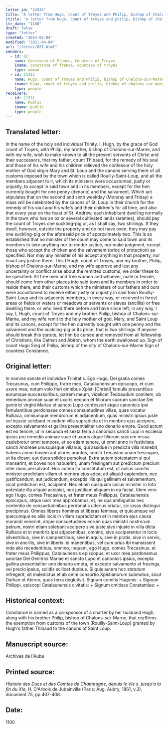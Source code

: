 ```yaml
---
letter_id: "24533"
title: "A letter from Hugo, count of Troyes and Philip, bishop of Chalons-sur-Marne (1100)"
ititle: "a letter from hugo, count of troyes and philip, bishop of chalons-sur-marne (1100)"
ltr_date: "1100"
draft: false
type: "letter"
created: "2014-03-04"
modified: "2021-04-04"
url: "/letter/827.html"
senders:
  - id: 82
    name: Constance of France, Countess of Troyes
    iname: constance of france, countess of troyes
    type: woman
  - id: 21413
    name: Hugo, count of Troyes and Philip, bishop of Chalons-sur-Marne
    iname: hugo, count of troyes and philip, bishop of chalons-sur-marne
    type: people
receivers:
  - id: 21531
    name: Public
    iname: public
    type: people
---
```

<h2> Translated letter:</h2><p>In the name of the holy and individual Trinity. I, Hugh, by the grace of God count of Troyes, with Philip, my brother, bishop of Chalons-sur-Marne, and with my wife, wish to make known to all the present servants of Christ and their successors, that my father, count Thibaud, for the remedy of his soul and those of his wife and his children relieved the confessor of the holy mother of God virgin Mary and St. Loup and the canons serving there of all customs imposed by the town which is called Rouilly-Saint-Loup, and all the members adjacent to it, which its ministers were accustomed, justly or unjustly, to accept in said town and in its members, except for the hen currently bought for one penny (denario) and the salvament. Which act stipulates that on the second and sixth weekday (Monday and Friday) a mass will be celebrated by the canons of St. Loup in their church for the remedy of his soul and his wife's and their children's for all time, and also that every year on the feast of St. Andrew, each inhabitant dwelling normally in the town who has an ox or several cultivated lands (arantes), should pay the count of Troyes one suckling-pig or, as I shall say, two shillings. If they dwell, however, outside the property and do not have oxen, they may pay one suckling-pig or the aforesaid price of approximately two. This is so established that no minister of the count may come to said town and its members to take anything nor to render justice, nor make judgment, except those who accept the chicken and the salvament (price of protection) as specified. Nor may any minister of his accept anything in that property, nor enact any justice there. This I Hugh, count of Troyes, and my brother, Philip, bishop of Chalons-sur-Marne, and my wife approve and lest any uncertainty or conflict arise about the remitted customs, we order these to be specified: All free men and free women and whoever, male or female, should come from other places into said town and its members in order to reside there, and their customs which the ministers of our fathers and ours were accustomed to receive either justly or unjustly in said town Rouilly-Saint-Loup and its adjacents members, in every way, or received in forest areas or fields or waters or meadows or servants or slaves (ancillis) or free dwelling there, or who lived there before and have since left, in any way, I say, I, Hugh, count of Troyes and my brother Philip, bishop of Chalons-sur-Marne, and my wife remit to the holy mother of god, Mary, and Saint Loup and its canons, except for the hen currently bought with one penny and the salvament and the suckling-pig or its price, that is two shillings. If anyone should break this statute, let him be cursed and removed from all fellowship of Christians, like Dathan and Abiron, whom the earth swallowed up. Sign of count Hugo Sing of Philip, bishop of the city of Chalons-sur-Marne Sign of countess Constance.</p><h2 class="mt-4"> Original letter:</h2><p>In nomine sancte et individue Trinitatis. Ego Hugo, Dei gratia comes Trecasinus, cum Philippo, fratre meo, Catalaunensium episcopo, et cum uxore mea, notum volo fieri omnibus Xpisti [Christi] famulis presentibus eorumque successoribus, patrem meum, videlicet Teobaudum comitem, ob remedium animae suae et uxoris necnon et filiorum suorum sanctae Dei genitrici virgini Mariae et sancto Lupo confessori atque canonicis ipsi famulantibus perdonasse omnes consuetudines villae, quae vocatur Rulliaca, omniumque menbrorum ei adjacentium, quas ministri ipsius juste vel injuste solebant in eadem villa supradicta et in menbris ejus accipere, excepto salvamento et gallina presentialiter uno denario empta. Quod actum est eo tenore, ut in secunda et sexta feria a canonicis sancti Lupi in ecclesia ipsius pro remedio animae suae et uxoris atque filiorum suorum missa caelebretur omni tempore, et eo etiam tenore, ut omni anno in festivitate sancti Andreae unusquisque villanus, qui assidue in predicta villa manebit, habens unum bovem aut plures arantes, comiti Trecasino unam fresingam, ut ita dicam, aut duos solidos persolvat. Extra autem potestatem si qui manserint, et boves non habuerint, unam fresingam aut predictum precium inter duos persolvant. Hoc autem ita constitutum est, ut nullus comitis minister predictam villam et menbra ejus adeat ad aliquid capiendum, nec justificandum, aut judicandum, exceptis illis qui gallinam et salvamentum, sicut predictum est, accipient. Nec etiam quisquam ipsius minister in tota potestate illa aliquid accipiat, nec justitiam aliquam in ea faciat. Idem vero ego Hugo, comes Trecasinus, et frater meus Philippus, Catalaunensis episcopus, atque uxor mea approbamus, et, ne qua ambiguitas nec contentio de consuetudinibus perdonatis ulterius oriatur, sic ipsas distingui precipimus: Omnes liberos homines et liberas feminas, et quicumque vel quecumque ex aliis locis in villam supradictam et in menbra ejus causa morandi venerint, atque consuetudines eorum quas ministri nostrorum patrum, nostri etiam solebant accipere sive juste sive injuste in villa dicta Rulliaca et in menbris ipsi adjacentibus, omnino, sive acciperentur in locis silvestribus, sive in campestribus, sive in aquis, sive in pratis, sive in servis, sive in ancillis, sive in liberis ibi manentibus, vel cum prius ibi mansissent inde alio recedentibus, omnino, inquam, ego Hugo, comes Trecasinus, et frater meus Philippus, Catalaunensis episcopus, et uxor mea perdonamus sanctae Dei Genitrici Mariae et sancto Lupo et canonicis ipsius, excepta gallina presentialiter uno denario empta, et excepto salvamento et fresinga, vel precio ipsius, solidis scilicet duobus. Si quis autem hoc statutum infregerit, sit maledictus et ab omni consortio Xpistianorum submotus, sicut Dathan et Abiron, quos terra deglutivit. Signum comitis Hugonis: + Signum Philippi, episcopi Catalaunensis civitatis: + Signum cmitisse Constantiae: +</p><h2 class="mt-4"> Historical context:</h2>Constance is named as a co-sponsor of a charter by her husband Hugh, along with his brother Philip, bishop of Chalons-sur-Marne, that reaffirms the exemption from customs of the town (Rouilly-Saint-Loup) granted by Hugh's father Thibaud to the canons of Saint Loup.
<h2 class="mt-4"> Manuscript source:</h2>Archives de l'Aube
<h2 class="mt-4"> Printed source:</h2><p><em>Histoire des Ducs et des Comtes de Champagne, depuis le Vie s. jusqu'a la fin du XIe,</em> H. D'Arbois de Jubainville (Paris: Aug. Aubry, 1861, v.3), document 75, pp 407-408.</p><h2 class="mt-4"> Date:</h2>1100